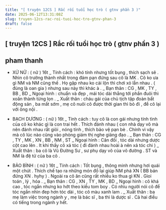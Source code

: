```yaml
---
title: "[ truyện 12CS ] Rắc rối tuổi học trò ( gtnv phần 3 )"
date: 2025-06-12T13:31:08Z
slug: truyen-12cs-rac-roi-tuoi-hoc-tro-gtnv-phan-3
draft: false
---
```


## [ truyện 12CS ] Rắc rối tuổi học trò ( gtnv phần 3 )

## pham thanh

* XỬ NỮ : ( nữ ) 16t 
_ Tính cách : khó tính nhưng tốt bụng , thích sạch sẽ . Nhìn cô trưởng thành nhất trong đám pạn đứng sau cô là MK . Cô ko ưa gì NM và NM cũng thế . Họ gặp nhau ko cải lộn thì chơi xỏ lẫn nhau . ( đúng là oan gia ) nhưng sau này thì khác à . 
_ Bạn thân : CG , MK , TY , BB , BD 
_ Ngoại hình : chuẩn và đẹp , mái tóc dài thẳng tới phần đuôi thì xoăn thành từng lọn . 
_ Xuất thân : cháu gái của chủ tịch tập đoàn bất động sản , ba mất sớm , mẹ cô nuôi cô được thời gian thì bỏ đi , để cô lại với ông nội . 
 
* BẠCH DƯƠNG : ( nữ ) 16t 
_ Tính cách : tuy cô là con gái nhưng tính tình của cô ko khác gì là con trai hết . Thích đánh nhau ( con nhà dạy võ mà nên đánh nhau rất giỏi , nóng tính , thích bảo vệ pạn bè . Chính vì vậy mà cô lúc nào cũng vào phòng giám thị nghe giảng đạo . 
_ Bạn thân : CG , TY , MK , XN , BB , NM , ST 
_ Ngoại hình : Cân đối , tóc dài nhưng dược cột cao lên . It khi thấy cô xả tóc ( đi đánh nhau hoài à nên xả tóc chi ) 
_ Xuất thân : ba cô là Vũ Đường Sư , sư phụ dạy võ của võ đường . ST và NM là đệ tử của ba cô . 
 
* BẢO BÌNH : ( nữ ) 16t 
_ Tính cách : Tốt bụng , thông minh nhưng hơi quái một chút . Thích chế tạo ra những món đồ lại giúp NM phá XN ( BB bán đứng XN . hyhy ) . Ngoài ra cô ăn cũng rất nhiều ko thua gì KN . Gioi toán , lý , hóa . 
_ Bạn thân : CG , XN , TY , MK , BD 
_ Ngoại hình : cô khá cao , tóc ngắn nhưng ko hớt theo kiểu tom boy . Có nhìu người nói cô để tóc ngắn nhìn đep hơn tóc dài , tóc cô màu xanh lam . 
_ Xuất thân : ba mẹ làm việc trong ngành y , mẹ là bác sĩ , ba thì là dược sĩ . Cả hai điều có tiếng trong ngành y hết.